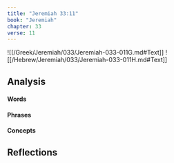 ```yaml
---
title: "Jeremiah 33:11"
book: "Jeremiah"
chapter: 33
verse: 11
---
```

![[/Greek/Jeremiah/033/Jeremiah-033-011G.md#Text]]
![[/Hebrew/Jeremiah/033/Jeremiah-033-011H.md#Text]]

## Analysis

#### Words

#### Phrases

#### Concepts

## Reflections
